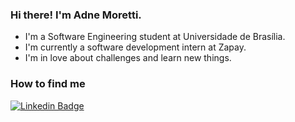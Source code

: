 ### Hi there! I'm Adne Moretti.
- I'm a Software Engineering student at Universidade de Brasília. 
- I'm currently a software development intern at Zapay.
- I'm in love about challenges and learn new things.
### 
### How to find me
[![Linkedin Badge](https://img.shields.io/badge/-Adne%20Moretti-6633cc?style=flat-circle&logo=Linkedin&logoColor=white&link=https://www.linkedin.com/in/adne-moretti-moreira-b4875b1b0/)](https://www.linkedin.com/in/adne-moretti-moreira-b4875b1b0/) 
